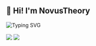 ## 👋 Hi! I'm NovusTheory
![Typing SVG](https://readme-typing-svg.demolab.com?font=Google+Sans+Code&duration=3000&pause=1000&color=954DFA&background=1F1F1F00&vCenter=true&width=870&separator=%3C&lines=println!(%22full+stack+developer%22);%3CConsole.WriteLine(%22c%23+enthusiast%22);%3Cconsole.log(%22creator+of+things%22);%3Cprint(%22the+best+pet+is+a+%F0%9F%90%88%22))

<span>
  <picture>
    <source
      srcset="https://github-readme-stats.vercel.app/api?username=NovusTheory&title_color=954DFA&bg_color=1F1F1F&text_color=F5F5F5&card_width=435&hide_border=true&hide=contribs"
      media="(prefers-color-scheme: dark)"
    />
    <source
      srcset="https://github-readme-stats.vercel.app/api?username=NovusTheory&title_color=954DFA&card_width=435&hide_border=true&hide=contribs"
      media="(prefers-color-scheme: light), (prefers-color-scheme: no-preference)"
    />
    <img align="center" src="https://github-readme-stats.vercel.app/api?username=NovusTheory&title_color=954DFA&card_width=435&hide_border=true&hide=contribs" />
  </picture>
</span>
<span>
  <picture>
    <source
      srcset="https://github-readme-stats.vercel.app/api/top-langs/?username=NovusTheory&exclude_repo=nodert-windows.media.playback&title_color=954DFA&bg_color=1F1F1F&text_color=F5F5F5&card_width=435&hide_border=true&layout=compact"
      media="(prefers-color-scheme: dark)"
    />
    <source
      srcset="https://github-readme-stats.vercel.app/api/top-langs/?username=NovusTheory&exclude_repo=nodert-windows.media.playback&title_color=954DFA&card_width=435&hide_border=true&layout=compact"
      media="(prefers-color-scheme: light), (prefers-color-scheme: no-preference)"
    />
    <img align="center" src="https://github-readme-stats.vercel.app/api/top-langs/?username=NovusTheory&exclude_repo=nodert-windows.media.playback&title_color=954DFA&card_width=435&hide_border=true&layout=compact" />
  </picture>
</span>
